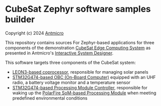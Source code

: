 # CubeSat Zephyr software samples builder

Copyright (c) 2024 [Antmicro](https://www.antmicro.com)

This repository contains sources For Zephyr-based applications for three components of the
demonstration [CubeSat Edge Computing System](https://designer.antmicro.com/projects/cubesat_edge_computing_system)
as presented in Antmicro's [Interactive System Designer](https://designer.antmicro.com/welcome).

This software targets three components of the CubeSat system:

- [LEON3-based coprocessor](https://designer.antmicro.com/hardware/devices/cecs_leon3_coprocessor), responsible for managing solar panels
- [STM32G474-based OBC (On-Board Computer)](https://designer.antmicro.com/hardware/devices/cecs_on-board_computer) equipped with an UHF radio, a battery voltage monitor and a temperature sensor
- [STM32G474-based Processing Module Controller](https://designer.antmicro.com/hardware/devices/cecs_processing_module), responsible for waking up the [PolarFire SoM-based Processing Module](https://designer.antmicro.com/hardware/devices/polarfire-som) when meeting predefined environmental conditions

